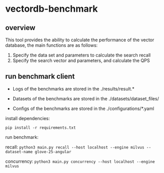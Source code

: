 # vectordb-benchmark

## overview
This tool provides the ability to calculate the performance of the vector database, the main functions are as follows:
1. Specify the data set and parameters to calculate the search recall
2. Specify the search vector and parameters, and calculate the QPS

## run benchmark client
* Logs of the benchmarks are stored in the ./results/result.*

* Datasets of the benchmarks are stored in the ./datasets/dataset_files/

* Configs of the benchmarks are stored in the ./configurations/*.yaml


install dependencies:

`pip install -r requirements.txt`

run benchmark:

recall: `python3 main.py recall --host localhost --engine milvus --dataset-name glove-25-angular`

concurrency: `python3 main.py concurrency --host localhost --engine milvus`